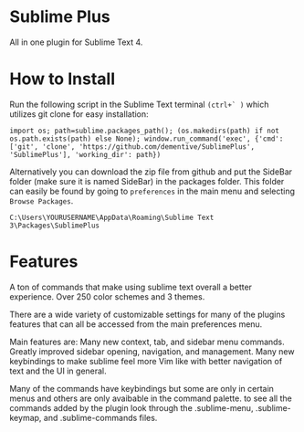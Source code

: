 # Sublime Plus
All in one plugin for Sublime Text 4.


# How to Install

Run the following script in the Sublime Text terminal ```(ctrl+` )``` which utilizes git clone for easy installation:
```
import os; path=sublime.packages_path(); (os.makedirs(path) if not os.path.exists(path) else None); window.run_command('exec', {'cmd': ['git', 'clone', 'https://github.com/dementive/SublimePlus', 'SublimePlus'], 'working_dir': path})
```

Alternatively you can download the zip file from github and  put the SideBar folder (make sure it is named SideBar) in the packages folder.
This folder can easily be found by going to ```preferences``` in the main menu and selecting ```Browse Packages```.
```
C:\Users\YOURUSERNAME\AppData\Roaming\Sublime Text 3\Packages\SublimePlus
```

# Features

A ton of commands that make using sublime text overall a better experience. Over 250 color schemes and 3 themes.

There are a wide variety of customizable settings for many of the plugins features that can all be accessed from the main preferences menu.

Main features are: Many new context, tab, and sidebar menu commands. Greatly improved sidebar opening, navigation, and management.
Many new keybindings to make sublime feel more Vim like with better navigation of text and the UI in general.

Many of the commands have keybindings but some are only in certain menus and others are only avaibable in the command palette.
to see all the commands added by the plugin look through the .sublime-menu, .sublime-keymap, and .sublime-commands files.